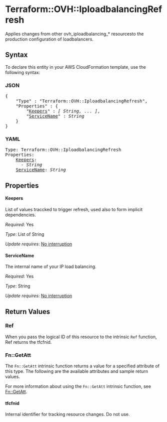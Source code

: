 # Terraform::OVH::IploadbalancingRefresh

Applies changes from other ovh_iploadbalancing_* resourcesto the production configuration of loadbalancers.

## Syntax

To declare this entity in your AWS CloudFormation template, use the following syntax:

### JSON

<pre>
{
    "Type" : "Terraform::OVH::IploadbalancingRefresh",
    "Properties" : {
        "<a href="#keepers" title="Keepers">Keepers</a>" : <i>[ String, ... ]</i>,
        "<a href="#servicename" title="ServiceName">ServiceName</a>" : <i>String</i>
    }
}
</pre>

### YAML

<pre>
Type: Terraform::OVH::IploadbalancingRefresh
Properties:
    <a href="#keepers" title="Keepers">Keepers</a>: <i>
      - String</i>
    <a href="#servicename" title="ServiceName">ServiceName</a>: <i>String</i>
</pre>

## Properties

#### Keepers

List of values traccked to trigger refresh, used also to form implicit dependencies.

_Required_: Yes

_Type_: List of String

_Update requires_: [No interruption](https://docs.aws.amazon.com/AWSCloudFormation/latest/UserGuide/using-cfn-updating-stacks-update-behaviors.html#update-no-interrupt)

#### ServiceName

The internal name of your IP load balancing.

_Required_: Yes

_Type_: String

_Update requires_: [No interruption](https://docs.aws.amazon.com/AWSCloudFormation/latest/UserGuide/using-cfn-updating-stacks-update-behaviors.html#update-no-interrupt)

## Return Values

### Ref

When you pass the logical ID of this resource to the intrinsic `Ref` function, Ref returns the tfcfnid.

### Fn::GetAtt

The `Fn::GetAtt` intrinsic function returns a value for a specified attribute of this type. The following are the available attributes and sample return values.

For more information about using the `Fn::GetAtt` intrinsic function, see [Fn::GetAtt](https://docs.aws.amazon.com/AWSCloudFormation/latest/UserGuide/intrinsic-function-reference-getatt.html).

#### tfcfnid

Internal identifier for tracking resource changes. Do not use.

